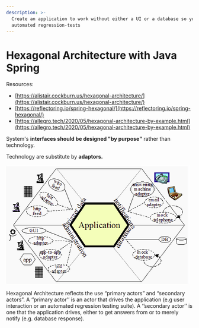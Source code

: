 ```yaml
---
description: >-
  Create an application to work without either a UI or a database so you can run
  automated regression-tests
---
```


# Hexagonal Architecture with Java Spring

Resources:

* [https://alistair.cockburn.us/hexagonal-architecture/](https://alistair.cockburn.us/hexagonal-architecture/)
* [https://reflectoring.io/spring-hexagonal/](https://reflectoring.io/spring-hexagonal/)
* [https://allegro.tech/2020/05/hexagonal-architecture-by-example.html](https://allegro.tech/2020/05/hexagonal-architecture-by-example.html)

System's **interfaces should be designed "by purpose"** rather than technology. 

Technology are substitute by **adaptors.** 





![](../../.gitbook/assets/image%20%286%29.png)

Hexagonal Architecture reflects the use “primary actors” and “secondary actors”. A ‘’primary actor’’ is an actor that drives the application \(e.g user interaction or an automated regression testing suite\). A ‘’secondary actor’’ is one that the application drives, either to get answers from or to merely notify \(e.g. database response\).

